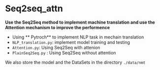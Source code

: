 # Seq2seq_attn
**Use the Seq2Seq method to implement machine translation and use the Attention mechanism to improve the performence**
- Using ** Pytroch** to implement NLP task in mechain translation
- `NLP_translation.py`: implement model training and testing 
-  `Attention.py`: Using Seq2Seq with attenion
-  `PlainSeq2Seq.py` : Using Seq2Seq without attention

We also store the model and the DataSets in the directory `./data/nmt`
